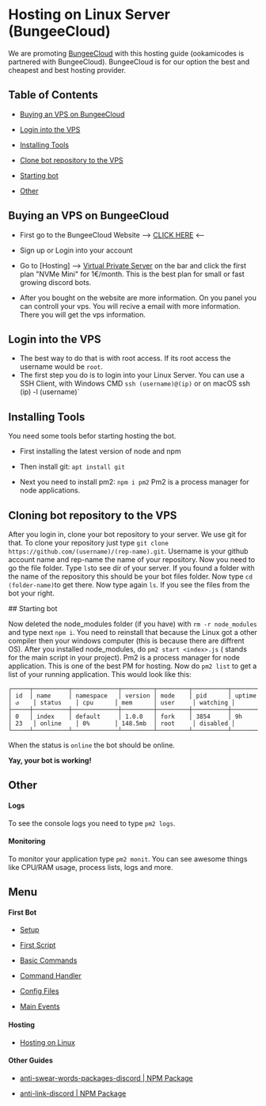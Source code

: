 # Hosting on Linux Server (BungeeCloud)

We are promoting [BungeeCloud](https://bungeecloud.org/) with this hosting guide (ookamicodes is partnered with BungeeCloud).
BungeeCloud is for our option the best and cheapest and best hosting provider.

## Table of Contents

- [Buying an VPS on BungeeCloud]()

- [Login into the VPS]()

- [Installing Tools]()

- [Clone bot repository to the VPS]()

- [Starting bot]()

- [Other]()

## Buying an VPS on BungeeCloud

- First go to the BungeeCloud Website --> [CLICK HERE](https://bungeecloud.org) <--

- Sign up or Login into your account

- Go to [Hosting] --> [Virtual Private Server](https://bungeecloud.org/vps.php) on the bar and click the first plan "NVMe Mini" for 1€/month.
  This is the best plan for small or fast growing discord bots.

- After you bought on the website are more information. On you panel you can controll your vps. You will recive a email with more information. There you will get the vps information.

## Login into the VPS

- The best way to do that is with root access. If its root access the username would be `root`.
- The first step you do is to login into your Linux Server. You can use a SSH Client, with Windows CMD `ssh (username)@(ip)` or on macOS ssh (ip) -l (username)`

## Installing Tools

You need some tools befor starting hosting the bot.

- First installing the latest version  of node and npm

- Then install git: `apt install git`

- Next you need to install pm2: `npm i pm2`
  Pm2 is a process manager for node applications.

## Cloning bot repository to the VPS

After you login in, clone your bot repository to your server. We use git for that.
To clone your repository just type `git clone https://github.com/(username)/(rep-name).git`. Username is your github account name and rep-name the name of your repository.
Now you need to go the file folder. Type `ls`to see dir of your server. If you found a folder with the name of the repository this should be your bot files folder.
Now type `cd (folder-name)`to get there. Now type again `ls`. If you see the files from the bot your right. 

## Starting bot

Now deleted the node_modules folder (if you have) with `rm -r node_modules`
and type next `npm i`. You need to reinstall that because the Linux got a other compiler then your windows computer (this is because there are diffrent OS). After you installed node_modules,
do `pm2 start <index>.js` (<index> stands for the main script in your project). Pm2 is a process manager for node application. This is one of the best PM for hosting. Now do `pm2 list` to get a list
of your running application. This would look like this:
 ```
 ┌─────┬──────────┬─────────────┬─────────┬─────────┬──────────┬────────┬──────┬───────────┬──────────┬──────────┬──────────┬──────────┐
 │ id  │ name     │ namespace   │ version │ mode    │ pid      │ uptime │ ↺    │ status    │ cpu      │ mem      │ user     │ watching │
 ├─────┼──────────┼─────────────┼─────────┼─────────┼──────────┼────────┼──────┼───────────┼──────────┼──────────┼──────────┼──────────┤
 │ 0   │ index    │ default     │ 1.0.0   │ fork    │ 3854     │ 9h     │ 23   │ online    │ 0%       │ 148.5mb  │ root     │ disabled │
 └─────┴──────────┴─────────────┴─────────┴─────────┴──────────┴────────┴──────┴───────────┴──────────┴──────────┴──────────┴──────────┘
 ```
When the status is `online` the bot should be online. 

**Yay, your bot is working!**

## Other
 
 #### Logs

 To see the console logs you need to type `pm2 logs`.

 #### Monitoring

 To monitor your application type `pm2 monit`. You can see awesome things like CPU/RAM usage, process lists, logs and more.


## Menu

#### First Bot

- [Setup](https://github.com/ookamicodes/discordjs-guide/blob/master/first-bot/chapters/.setup.md)

- [First Script](https://github.com/ookamicodes/discordjs-guide/blob/master/first-bot/chapters/1_first-script.md)

- [Basic Commands](https://github.com/ookamicodes/discordjs-guide/blob/master/first-bot/chapters/2_basic-commands.md)

- [Command Handler](https://github.com/ookamicodes/discordjs-guide/blob/master/first-bot/chapters/3_command-handler.md)

- [Config Files](https://github.com/ookamicodes/discordjs-guide/blob/master/first-bot/chapters/4_config-files.md)

- [Main Events](https://github.com/ookamicodes/discordjs-guide/blob/master/first-bot/chapters/5_main-events.md)

#### Hosting

- [Hosting on Linux](https://github.com/ookamicodes/discordjs-guide/blob/main/hosting-guides/hosting-on-linux.md)

#### Other Guides

- [anti-swear-words-packages-discord | NPM Package](https://github.com/ookamicodes/discordjs-guide/blob/master/other-guides/chapters/anti-swear-words.md)

- [anti-link-discord | NPM Package](https://github.com/ookamicodes/discordjs-guide/blob/master/other-guides/chapters/anti-link.md)

